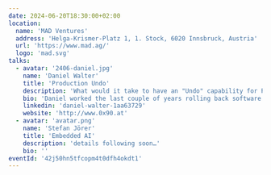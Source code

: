 ```yaml
---
date: 2024-06-20T18:30:00+02:00
location:
  name: 'MAD Ventures'
  address: 'Helga-Krismer-Platz 1, 1. Stock, 6020 Innsbruck, Austria'
  url: 'https://www.mad.ag/'
  logo: 'mad.svg'
talks:
  - avatar: '2406-daniel.jpg'
    name: 'Daniel Walter'
    title: 'Production Undo'
    description: 'What would it take to have an "Undo" capability for Production? In this talk we explore how we can achieve this simple concept, and what it would mean for how we write and think about software development and deployment.'
    bio: 'Daniel worked the last couple of years rolling back software at Google. While he left SRE behind him, he still occasionally rants about the state of oftware release processes.'
    linkedin: 'daniel-walter-1aa63729'
    website: 'http://www.0x90.at'
  - avatar: 'avatar.png'
    name: 'Stefan Jörer'
    title: 'Embedded AI'
    description: 'details following soon…'
    bio: ''
eventId: '42j50hn5tfcopm4t0dfh4okdt1'
---
```

